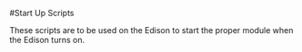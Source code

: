 #Start Up Scripts

These scripts are to be used on the Edison to start the proper module when the Edison turns on.
